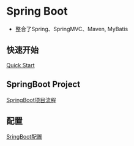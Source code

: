 # Spring Boot

- 整合了Spring、SpringMVC、Maven, MyBatis

## 快速开始

[Quick Start](SpringBoot_QuickStart.md)

## SpringBoot Project

[SpringBoot项目流程](SpringBoot_Project_Workflow.md)

## 配置

[SringBoot配置](SpringBoot_Configuration.md)

